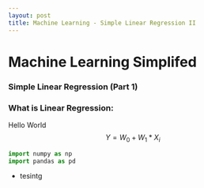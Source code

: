 ```yaml
---
layout: post
title: Machine Learning - Simple Linear Regression II
---
```


# Machine Learning Simplifed
### Simple Linear Regression (Part 1) 


### What is Linear Regression:
Hello World
$$Y = W_0 + W_1 * X_i$$

```python
import numpy as np
import pandas as pd
```

* tesintg
